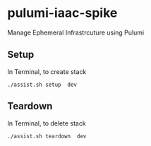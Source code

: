 # pulumi-iaac-spike

Manage Ephemeral Infrastrcuture using Pulumi


## Setup 

In Terminal, to create stack 

```
./assist.sh setup  dev
```

## Teardown 

In Terminal, to delete stack 

```
./assist.sh teardown  dev
```



